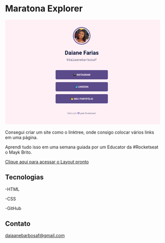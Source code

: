 # Maratona Explorer

![prewiew](./prewiew.PNG)

Consegui criar um site como o linktree, onde consigo colocar vários links em uma página.

Aprendi tudo isso em uma semana guiada por um Educator da #Rocketseat o Mayk Brito.

[Clique aqui para acessar o Layout pronto](https://daiaanebarbosaf.github.io/rocketlinks/)

## Tecnologias

-HTML

-CSS

-GitHub

## Contato 

daiaanebarbosaf@gmail.com